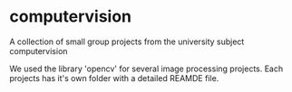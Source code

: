 # computervision
 A collection of small group projects from the university subject computervision

 We used the library 'opencv' for several image processing projects. Each projects has it's own folder with a detailed REAMDE file.
